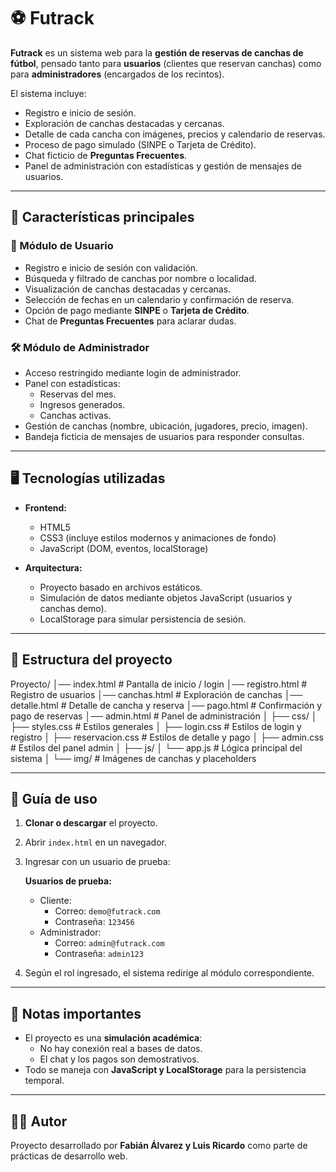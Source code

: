 # ⚽ Futrack

**Futrack** es un sistema web para la **gestión de reservas de canchas de fútbol**, pensado tanto para **usuarios** (clientes que reservan canchas) como para **administradores** (encargados de los recintos).  

El sistema incluye:
- Registro e inicio de sesión.
- Exploración de canchas destacadas y cercanas.
- Detalle de cada cancha con imágenes, precios y calendario de reservas.
- Proceso de pago simulado (SINPE o Tarjeta de Crédito).
- Chat ficticio de **Preguntas Frecuentes**.
- Panel de administración con estadísticas y gestión de mensajes de usuarios.

---

## 🚀 Características principales

### 👤 Módulo de Usuario
- Registro e inicio de sesión con validación.
- Búsqueda y filtrado de canchas por nombre o localidad.
- Visualización de canchas destacadas y cercanas.
- Selección de fechas en un calendario y confirmación de reserva.
- Opción de pago mediante **SINPE** o **Tarjeta de Crédito**.
- Chat de **Preguntas Frecuentes** para aclarar dudas.

### 🛠️ Módulo de Administrador
- Acceso restringido mediante login de administrador.
- Panel con estadísticas:
  - Reservas del mes.
  - Ingresos generados.
  - Canchas activas.
- Gestión de canchas (nombre, ubicación, jugadores, precio, imagen).
- Bandeja ficticia de mensajes de usuarios para responder consultas.

---

## 🖥️ Tecnologías utilizadas

- **Frontend:**  
  - HTML5  
  - CSS3 (incluye estilos modernos y animaciones de fondo)  
  - JavaScript (DOM, eventos, localStorage)

- **Arquitectura:**  
  - Proyecto basado en archivos estáticos.  
  - Simulación de datos mediante objetos JavaScript (usuarios y canchas demo).  
  - LocalStorage para simular persistencia de sesión.  

---

## 📂 Estructura del proyecto

Proyecto/
│── index.html # Pantalla de inicio / login
│── registro.html # Registro de usuarios
│── canchas.html # Exploración de canchas
│── detalle.html # Detalle de cancha y reserva
│── pago.html # Confirmación y pago de reservas
│── admin.html # Panel de administración
│
├── css/
│ ├── styles.css # Estilos generales
│ ├── login.css # Estilos de login y registro
│ ├── reservacion.css # Estilos de detalle y pago
│ ├── admin.css # Estilos del panel admin
│
├── js/
│ └── app.js # Lógica principal del sistema
│
└── img/ # Imágenes de canchas y placeholders


---

## 📖 Guía de uso

1. **Clonar o descargar** el proyecto.  
2. Abrir `index.html` en un navegador.  
3. Ingresar con un usuario de prueba:  

   **Usuarios de prueba:**
   - Cliente:  
     - Correo: `demo@futrack.com`  
     - Contraseña: `123456`  
   - Administrador:  
     - Correo: `admin@futrack.com`  
     - Contraseña: `admin123`  

4. Según el rol ingresado, el sistema redirige al módulo correspondiente.  

---

## 📝 Notas importantes

- El proyecto es una **simulación académica**:  
  - No hay conexión real a bases de datos.  
  - El chat y los pagos son demostrativos.  
- Todo se maneja con **JavaScript y LocalStorage** para la persistencia temporal.

---

## 👨‍💻 Autor

Proyecto desarrollado por **Fabián Álvarez y Luis Ricardo** como parte de prácticas de desarrollo web.  
